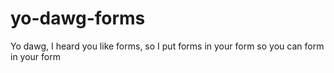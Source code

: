# yo-dawg-forms
Yo dawg, I heard you like forms, so I put forms in your form so you can form in your form

